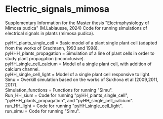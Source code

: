 # Electric_signals_mimosa
Supplementary Information for the Master thesis "Electrophysiology of Mimosa pudica" (M.Labiausse, 2024)
Code for running simulations of electrical signals in plants (mimosa pudica).

pyHH_plants_single_cell = Basic model of a plant single plant cell (adapted from the works of Gradmann, 1993 and 1998).\
pyHHH_plants_propagation = Simulation of a line of plant cells in order to study plant propagation (inconclusive).\
pyHH_single_cell_calcium = Model of a single plant cell, with addition of calcium channel.\
pyHH_single_cell_light = Model of a single plant cell responsive to light.\
Simu = Overkill simulation based on the works of Sukhova et al (2009,2011, 2017).\
Simulation_functions = Functions for running "Simu".\
Run_HH_sium = Code for running "pyHH_plants_single_cell", "pyHHH_plants_propagation", and "pyHH_single_cell_calcium".\
run_HH_light = Code for running "pyHH_single_cell_light".\
run_simu = Code for running "Simu".
